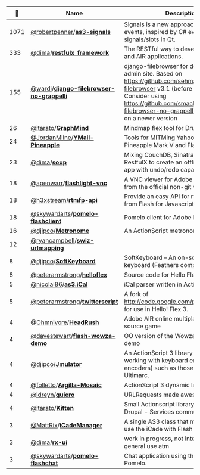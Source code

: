 |:star2: | Name | Description | 🌍|
|---|---|---|---|
|1071|[@robertpenner](https://github.com/robertpenner)/[**as3-signals**](https://github.com/robertpenner/as3-signals)|Signals is a new approach for AS3 events, inspired by C# events and signals/slots in Qt. |[:arrow_upper_right:](http://flashblog.robertpenner.com/)|
|333|[@dima](https://github.com/dima)/[**restfulx_framework**](https://github.com/dima/restfulx_framework)|The RESTful way to develop Adobe Flex and AIR applications.|[:arrow_upper_right:](http://restfulx.github.com)|
|155|[@wardi](https://github.com/wardi)/[**django-filebrowser-no-grappelli**](https://github.com/wardi/django-filebrowser-no-grappelli)|django-filebrowser for default Django admin site.  Based on https://github.com/sehmaschine/django-filebrowser v3.1 (before it was in git)  Consider using https://github.com/smacker/django-filebrowser-no-grappelli which is based on a newer version||
|26|[@itarato](https://github.com/itarato)/[**GraphMind**](https://github.com/itarato/GraphMind)|Mindmap flex tool for Drupal.|[:arrow_upper_right:](http://drupal.org/project/graphmind)|
|24|[@JordanMilne](https://github.com/JordanMilne)/[**YMail-Pineapple**](https://github.com/JordanMilne/YMail-Pineapple)|Tools for MITMing Yahoo! Mail with a Wifi Pineapple Mark V and Flash||
|23|[@dima](https://github.com/dima)/[**soup**](https://github.com/dima/soup)|Mixing CouchDB, Sinatra, AIR and RestfulX to create an offline/online ready app with undo/redo capabilities.||
|18|[@apenwarr](https://github.com/apenwarr)/[**flashlight-vnc**](https://github.com/apenwarr/flashlight-vnc)|A VNC viewer for Adobe Flash - forked from the official non-git version.|[:arrow_upper_right:](http://www.wizhelp.com/flashlight-vnc)|
|18|[@h3xstream](https://github.com/h3xstream)/[**rtmfp-api**](https://github.com/h3xstream/rtmfp-api)|Provide an easy API for rtmfp capabilities from Flash for Javascript applications.|[:arrow_upper_right:](http://h3xstream.github.com/rtmfp-api/)|
|18|[@skywardarts](https://github.com/skywardarts)/[**pomelo-flashclient**](https://github.com/skywardarts/pomelo-flashclient)|Pomelo client for Adobe Flash Player.|[:arrow_upper_right:](https://discord.gg/hCUG4ZE)|
|16|[@djipco](https://github.com/djipco)/[**Metronome**](https://github.com/djipco/Metronome)|An ActionScript metronome library|[:arrow_upper_right:](http://cote.cc/projects/metronome)|
|12|[@ryancampbell](https://github.com/ryancampbell)/[**swiz-urlmapping**](https://github.com/ryancampbell/swiz-urlmapping)|||
|8|[@djipco](https://github.com/djipco)/[**SoftKeyboard**](https://github.com/djipco/SoftKeyboard)|SoftKeyboard – An on-screen virtual keyboard (Feathers component)||
|8|[@peterarmstrong](https://github.com/peterarmstrong)/[**helloflex**](https://github.com/peterarmstrong/helloflex)|Source code for Hello Flex book||
|5|[@nicolai86](https://github.com/nicolai86)/[**as3.iCal**](https://github.com/nicolai86/as3.iCal)|iCal parser written in ActionScript 3||
|5|[@peterarmstrong](https://github.com/peterarmstrong)/[**twitterscript**](https://github.com/peterarmstrong/twitterscript)|A fork of http://code.google.com/p/twitterscript/ for use in Hello! Flex 3.||
|4|[@Ohmnivore](https://github.com/Ohmnivore)/[**HeadRush**](https://github.com/Ohmnivore/HeadRush)|Adobe AIR online multiplayer open-source game|[:arrow_upper_right:](http://ohmnivore.elementfx.com/)|
|4|[@davestewart](https://github.com/davestewart)/[**flash-wowza-demo**](https://github.com/davestewart/flash-wowza-demo)|OO version of the Wowza record / play demo||
|4|[@djipco](https://github.com/djipco)/[**Jmulator**](https://github.com/djipco/Jmulator)|An ActionScript 3 library to simplify working with keyboard emulators (aka encoders) such as those made by Ultimarc.||
|4|[@folletto](https://github.com/folletto)/[**Argilla-Mosaic**](https://github.com/folletto/Argilla-Mosaic)|ActionScript 3 dynamic layout library.|[:arrow_upper_right:](http://intenseminimalism.com)|
|4|[@idreyn](https://github.com/idreyn)/[**quiero**](https://github.com/idreyn/quiero)|URLRequests made awesome in AS3||
|4|[@itarato](https://github.com/itarato)/[**Kitten**](https://github.com/itarato/Kitten)|Small Actionscript library for handling Drupal - Services communication|[:arrow_upper_right:](http://itarato.blogspot.com/2011/02/kitten-actionsript-based-drupal.html)|
|3|[@MattRix](https://github.com/MattRix)/[**iCadeManager**](https://github.com/MattRix/iCadeManager)|A single AS3 class that makes it easy to use the iCade with Flash games|[:arrow_upper_right:](http://struct.ca/2011/icademanager)|
|3|[@dima](https://github.com/dima)/[**rx-ui**](https://github.com/dima/rx-ui)|work in progress, not intended for general use atm||
|3|[@skywardarts](https://github.com/skywardarts)/[**pomelo-flashchat**](https://github.com/skywardarts/pomelo-flashchat)|Chat application using the Flash client for Pomelo.|[:arrow_upper_right:](https://discord.gg/hCUG4ZE)|

